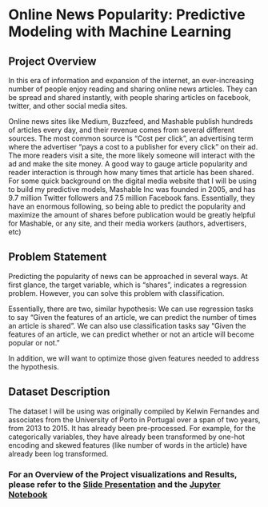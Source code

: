 # Online News Popularity: Predictive Modeling with Machine Learning

## Project Overview

In this era of information and expansion of the internet, an ever-increasing number of people enjoy reading and sharing online news articles. They can be spread and shared instantly, with people sharing articles on facebook, twitter, and other social media sites. 

Online news sites like Medium, Buzzfeed, and Mashable publish hundreds of articles every day, and their revenue comes from several different sources. The most common source is “Cost per click”, an advertising term where the advertiser “pays a cost to a publisher for every click” on their ad. The more readers visit a site, the more likely someone will interact with the ad and make the site money. A good way to gauge article popularity and reader interaction is through how many times that article has been shared. For some quick background on the digital media website that I will be using to build my predictive models, Mashable Inc was founded in 2005, and has 9.7 million Twitter followers and 7.5 million Facebook fans. Essentially, they have an enormous following, so being able to predict the popularity and maximize the amount of shares before publication would be greatly helpful for Mashable, or any site, and their media workers (authors, advertisers, etc) 

## Problem Statement

Predicting the popularity of news can be approached in several ways. At first glance, the target variable, which is “shares”, indicates a regression problem. However, you can solve this problem with classification.

Essentially, there are two, similar hypothesis: We can use regression tasks to say “Given the features of an article, we can predict the number of times an article is shared”. We can also use classification tasks say “Given the features of an article, we can predict whether or not an article will become popular or not.” 

In addition, we will want to optimize those given features needed to address the hypothesis. 

## Dataset Description

The dataset I will be using was originally compiled by Kelwin Fernandes and associates from the University of Porto in Portugal over a span of two years, from 2013 to 2015. It has already been pre-processed. For example, for the categorically variables, they have already been transformed by one-hot encoding and skewed features (like number of words in the article) have already been log transformed. 

### For an Overview of the Project visualizations and Results, please refer to the [Slide Presentation](https://github.com/NehemiahSolis/Online_News_Popularity/blob/master/Online%20News%20Popularity.pdf) and the [Jupyter Notebook](https://github.com/NehemiahSolis/Online_News_Popularity/blob/master/Online_News_Popularity%20(1).ipynb)
